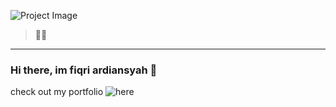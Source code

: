 ![Project Image](https://ik.imagekit.io/p4ukigs1hrvx/IMG_20210319_181423_734_BT1-34D1vDB.jpg)

> 👋🎉

---

### Hi there, im fiqri ardiansyah 👋
check out my portfolio ![here](https://fiqri-ardiansyah.vercel.app/)
